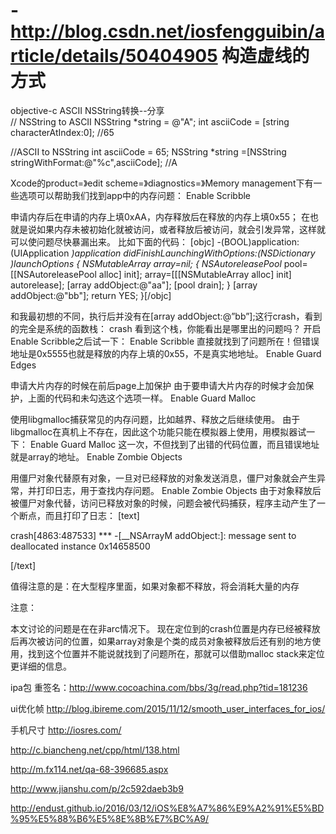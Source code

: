 # -http://blog.csdn.net/iosfengguibin/article/details/50404905 构造虚线的方式

objective-c ASCII NSString转换--分享   
// NSString to ASCII
NSString *string = @"A";
int asciiCode = [string characterAtIndex:0]; //65

//ASCII to NSString
int asciiCode = 65;
NSString *string =[NSString stringWithFormat:@"%c",asciiCode]; //A

Xcode的product=》edit scheme=》diagnostics=》Memory management下有一些选项可以帮助我们找到app中的内存问题：
Enable Scribble

申请内存后在申请的内存上填0xAA，内存释放后在释放的内存上填0x55；
在也就是说如果内存未被初始化就被访问，或者释放后被访问，就会引发异常，这样就可以使问题尽快暴漏出来。
比如下面的代码：
[objc]
-(BOOL)application:(UIApplication *)application didFinishLaunchingWithOptions:(NSDictionary *)launchOptions {
NSMutableArray* array=nil;
{
NSAutoreleasePool* pool=[[NSAutoreleasePool alloc] init];
array=[[[NSMutableArray alloc] init] autorelease];
[array addObject:@"aa"];
[pool drain];
}
[array addObject:@"bb"];
return YES;
}[/objc]

和我最初想的不同，执行后并没有在[array addObject:@”bb”];这行crash，看到的完全是系统的函数栈：
crash
看到这个栈，你能看出是哪里出的问题吗？
开启Enable Scribble之后试一下：
Enable Scribble
直接就找到了问题所在！但错误地址是0x5555也就是释放的内存上填的0x55，不是真实地地址。
Enable Guard Edges

申请大片内存的时候在前后page上加保护
由于要申请大片内存的时候才会加保护，上面的代码和未勾选这个选项一样。
Enable Guard Malloc

使用libgmalloc捕获常见的内存问题，比如越界、释放之后继续使用。
由于libgmalloc在真机上不存在，因此这个功能只能在模拟器上使用，用模拟器试一下：
Enable Guard Malloc
这一次，不但找到了出错的代码位置，而且错误地址就是array的地址。
Enable Zombie Objects

用僵尸对象代替原有对象，一旦对已经释放的对象发送消息，僵尸对象就会产生异常，并打印日志，用于查找内存问题。
Enable Zombie Objects
由于对象释放后被僵尸对象代替，访问已释放对象的时候，问题会被代码捕获，程序主动产生了一个断点，而且打印了日志：
[text]

crash[4863:487533] *** -[__NSArrayM addObject:]: message sent to deallocated instance 0x14658500

[/text]

值得注意的是：在大型程序里面，如果对象都不释放，将会消耗大量的内存
 

注意：

本文讨论的问题是在在非arc情况下。
现在定位到的crash位置是内存已经被释放后再次被访问的位置，如果array对象是个类的成员对象被释放后还有别的地方使用，找到这个位置并不能说就找到了问题所在，那就可以借助malloc stack来定位更详细的信息。

ipa包 重签名：http://www.cocoachina.com/bbs/3g/read.php?tid=181236

ui优化帧
http://blog.ibireme.com/2015/11/12/smooth_user_interfaces_for_ios/

手机尺寸
http://iosres.com/

http://c.biancheng.net/cpp/html/138.html


http://m.fx114.net/qa-68-396685.aspx


http://www.jianshu.com/p/2c592daeb3b9

http://endust.github.io/2016/03/12/iOS%E8%A7%86%E9%A2%91%E5%BD%95%E5%88%B6%E5%8E%8B%E7%BC%A9/
